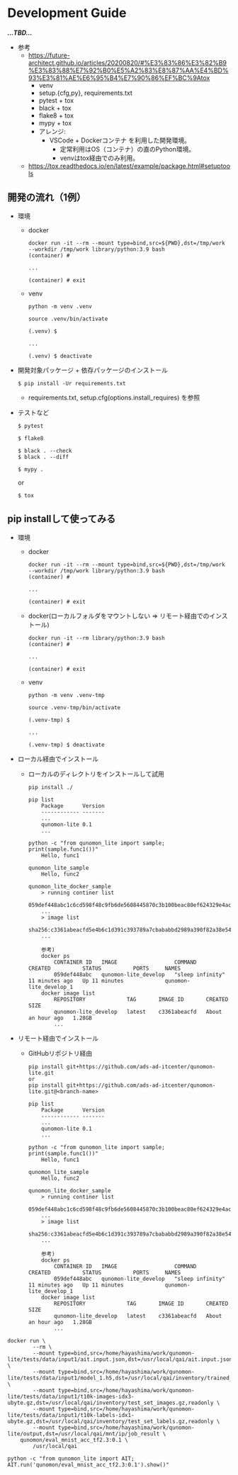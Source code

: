 # Development Guide

***...TBD...***

* 参考
  * https://future-architect.github.io/articles/20200820/#%E3%83%86%E3%82%B9%E3%83%88%E7%92%B0%E5%A2%83%E8%87%AA%E4%BD%93%E3%81%AE%E6%95%B4%E7%90%86%EF%BC%9Atox
    * venv
    * setup.{cfg,py}, requirements.txt
    * pytest + tox
    * black + tox
    * flake8 + tox
    * mypy + tox
    * アレンジ:
      * VSCode + Dockerコンテナ を利用した開発環境。
        * 定常利用はOS（コンテナ）の直のPython環境。
        * venvはtox経由でのみ利用。
  * https://tox.readthedocs.io/en/latest/example/package.html#setuptools

## 開発の流れ（1例）

* 環境
  * docker
    ```
    docker run -it --rm --mount type=bind,src=${PWD},dst=/tmp/work --workdir /tmp/work library/python:3.9 bash
    (container) #

    ...

    (container) # exit
    ```
  * venv
    ```
    python -m venv .venv

    source .venv/bin/activate

    (.venv) $

    ...

    (.venv) $ deactivate
    ```

* 開発対象パッケージ + 依存パッケージのインストール
  ```
  $ pip install -Ur requirements.txt
  ```
  * requirements.txt, setup.cfg(options.install_requires) を参照

* テストなど
  ```
  $ pytest

  $ flake8

  $ black . --check
  $ black . --diff

  $ mypy .
  ```
  or
  ```
  $ tox
  ```


## pip installして使ってみる

* 環境
  * docker
    ```
    docker run -it --rm --mount type=bind,src=${PWD},dst=/tmp/work --workdir /tmp/work library/python:3.9 bash
    (container) #

    ...

    (container) # exit
    ```
  * docker(ローカルフォルダをマウントしない => リモート経由でのインストール)
    ```
    docker run -it --rm library/python:3.9 bash
    (container) #

    ...

    (container) # exit
    ```
  * venv
    ```
    python -m venv .venv-tmp

    source .venv-tmp/bin/activate

    (.venv-tmp) $

    ...

    (.venv-tmp) $ deactivate
    ```

* ローカル経由でインストール
  * ローカルのディレクトリをインストールして試用
    ```
    pip install ./

    pip list
        Package      Version
        ------------ -------
        ...
        qunomon-lite 0.1
        ...

    python -c "from qunomon_lite import sample; print(sample.func1())"
        Hello, func1

    qunomon_lite_sample
        Hello, func2

    qunomon_lite_docker_sample
        > running continer list
        059def448abc1c6cd598f48c9fb6de5608445870c3b100beac80ef624329e4ac
        ...
        > image list
        sha256:c3361abeacfd5e4b6c1d391c393789a7cbababbd2989a390f82a38e541dd36a1
        ...

        参考)
        docker ps
            CONTAINER ID   IMAGE                  COMMAND            CREATED          STATUS          PORTS     NAMES
            059def448abc   qunomon-lite_develop   "sleep infinity"   11 minutes ago   Up 11 minutes             qunomon-lite_develop_1
        docker image list
            REPOSITORY             TAG       IMAGE ID       CREATED             SIZE
            qunomon-lite_develop   latest    c3361abeacfd   About an hour ago   1.28GB
            ...
    ```

* リモート経由でインストール
  * GitHubリポジトリ経由
    ```
    pip install git+https://github.com/ads-ad-itcenter/qunomon-lite.git
    or
    pip install git+https://github.com/ads-ad-itcenter/qunomon-lite.git@<branch-name>

    pip list
        Package      Version
        ------------ -------
        ...
        qunomon-lite 0.1
        ...

    python -c "from qunomon_lite import sample; print(sample.func1())"
        Hello, func1

    qunomon_lite_sample
        Hello, func2

    qunomon_lite_docker_sample
        > running continer list
        059def448abc1c6cd598f48c9fb6de5608445870c3b100beac80ef624329e4ac
        ...
        > image list
        sha256:c3361abeacfd5e4b6c1d391c393789a7cbababbd2989a390f82a38e541dd36a1
        ...

        参考)
        docker ps
            CONTAINER ID   IMAGE                  COMMAND            CREATED          STATUS          PORTS     NAMES
            059def448abc   qunomon-lite_develop   "sleep infinity"   11 minutes ago   Up 11 minutes             qunomon-lite_develop_1
        docker image list
            REPOSITORY             TAG       IMAGE ID       CREATED             SIZE
            qunomon-lite_develop   latest    c3361abeacfd   About an hour ago   1.28GB
            ...
    ```

```
docker run \
        --rm \
        --mount type=bind,src=/home/hayashima/work/qunomon-lite/tests/data/input1/ait.input.json,dst=/usr/local/qai/ait.input.json,readonly \
        --mount type=bind,src=/home/hayashima/work/qunomon-lite/tests/data/input1/model_1.h5,dst=/usr/local/qai/inventory/trained_model.h5,readonly \
        --mount type=bind,src=/home/hayashima/work/qunomon-lite/tests/data/input1/t10k-images-idx3-ubyte.gz,dst=/usr/local/qai/inventory/test_set_images.gz,readonly \
        --mount type=bind,src=/home/hayashima/work/qunomon-lite/tests/data/input1/t10k-labels-idx1-ubyte.gz,dst=/usr/local/qai/inventory/test_set_labels.gz,readonly \
        --mount type=bind,src=/home/hayashima/work/qunomon-lite/output,dst=/usr/local/qai/mnt/ip/job_result \
    qunomon/eval_mnist_acc_tf2.3:0.1 \
        /usr/local/qai
```

```
python -c "from qunomon_lite import AIT; AIT.run('qunomon/eval_mnist_acc_tf2.3:0.1').show()"
```
